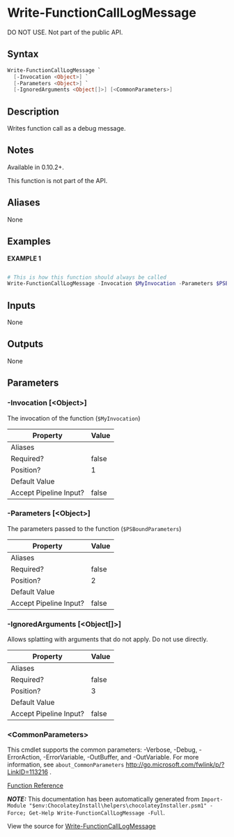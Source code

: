 ﻿---
Title: Write-FunctionCallLogMessage
Description: Information on Write-FunctionCallLogMessage function
RedirectFrom: docs/helpers-write-function-call-log-message
---

# Write-FunctionCallLogMessage

<!-- This documentation is automatically generated from https://github.com/chocolatey/choco/blob/stable/src/chocolatey.resources/helpers/functions/Write-FunctionCallLogMessage.ps1 using https://github.com/chocolatey/choco/blob/stable/GenerateDocs.ps1. Contributions are welcome at the original location(s). -->

DO NOT USE. Not part of the public API.

## Syntax

~~~powershell
Write-FunctionCallLogMessage `
  [-Invocation <Object>] `
  [-Parameters <Object>] `
  [-IgnoredArguments <Object[]>] [<CommonParameters>]
~~~

## Description

Writes function call as a debug message.

## Notes

Available in 0.10.2+.

This function is not part of the API.

## Aliases

None

## Examples

 **EXAMPLE 1**

~~~powershell

# This is how this function should always be called
Write-FunctionCallLogMessage -Invocation $MyInvocation -Parameters $PSBoundParameters
~~~

## Inputs

None

## Outputs

None

## Parameters

###  -Invocation [&lt;Object&gt;]
The invocation of the function (`$MyInvocation`)

Property               | Value
---------------------- | -----
Aliases                |
Required?              | false
Position?              | 1
Default Value          |
Accept Pipeline Input? | false

###  -Parameters [&lt;Object&gt;]
The parameters passed to the function (`$PSBoundParameters`)

Property               | Value
---------------------- | -----
Aliases                |
Required?              | false
Position?              | 2
Default Value          |
Accept Pipeline Input? | false

###  -IgnoredArguments [&lt;Object[]&gt;]
Allows splatting with arguments that do not apply. Do not use directly.

Property               | Value
---------------------- | -----
Aliases                |
Required?              | false
Position?              | 3
Default Value          |
Accept Pipeline Input? | false

### &lt;CommonParameters&gt;

This cmdlet supports the common parameters: -Verbose, -Debug, -ErrorAction, -ErrorVariable, -OutBuffer, and -OutVariable. For more information, see `about_CommonParameters` http://go.microsoft.com/fwlink/p/?LinkID=113216 .



[Function Reference](./)

***NOTE:*** This documentation has been automatically generated from `Import-Module "$env:ChocolateyInstall\helpers\chocolateyInstaller.psm1" -Force; Get-Help Write-FunctionCallLogMessage -Full`.

View the source for [Write-FunctionCallLogMessage](https://github.com/chocolatey/choco/blob/stable/src/chocolatey.resources/helpers/functions/Write-FunctionCallLogMessage.ps1)
